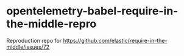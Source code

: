 # opentelemetry-babel-require-in-the-middle-repro
Reproduction repo for https://github.com/elastic/require-in-the-middle/issues/72
